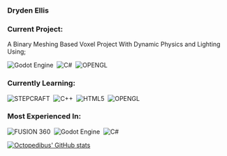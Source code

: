 <link rel="stylesheet" type='text/css' href="https://cdn.jsdelivr.net/gh/devicons/devicon@latest/devicon.min.css" />

### Dryden Ellis

### Current Project:

A Binary Meshing Based Voxel Project With Dynamic Physics and Lighting Using;

![Godot Engine](https://img.shields.io/badge/GODOT-%23FFFFFF.svg?style=for-the-badge&logo=godot-engine)&nbsp;
![C#](https://img.shields.io/badge/c%23-%23239120.svg?style=for-the-badge&logo=csharp&logoColor=white)&nbsp;
![OPENGL](https://img.shields.io/badge/OpenGL-%23FFFFFF.svg?style=for-the-badge&logo=opengl)&nbsp;

### Currently Learning:

![STEPCRAFT](https://img.shields.io/badge/Stepcraft-%23FFA500.svg?style=for-the-badge&logoColor=white)&nbsp;
![C++](https://img.shields.io/badge/c++-%2300599C.svg?style=for-the-badge&logo=c%2B%2B&logoColor=white)&nbsp;
![HTML5](https://img.shields.io/badge/html5-%23E34F26.svg?style=for-the-badge&logo=html5&logoColor=white)&nbsp;
![OPENGL](https://img.shields.io/badge/OpenGL-%23FFFFFF.svg?style=for-the-badge&logo=opengl)&nbsp;

### Most Experienced In:

![FUSION 360](https://img.shields.io/badge/Fusion%20360-%2300599C.svg?style=for-the-badge&logo=autodesk&logoColor=white)&nbsp;
![Godot Engine](https://img.shields.io/badge/GODOT-%23FFFFFF.svg?style=for-the-badge&logo=godot-engine)&nbsp;
![C#](https://img.shields.io/badge/c%23-%23239120.svg?style=for-the-badge&logo=csharp&logoColor=white)&nbsp;

[![Octopedibus' GitHub stats](https://github-readme-stats.vercel.app/api?username=eightlimbed&&show_icons=false)](https://github.com/anuraghazra/github-readme-stats)
